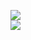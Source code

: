 [![](https://img.shields.io/badge/Made%20With-Github%20Spray-lightgrey.svg?style=for-the-badge&logo=github)](https://github.com/Annihil/github-spray#11244)  
[![](https://i.imgur.com/2DrTn0Z.gif)](https://github.com/Annihil/github-spray)